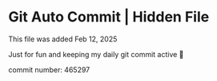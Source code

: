 # Git Auto Commit | Hidden File

This file was added Feb 12, 2025

Just for fun and keeping my daily git commit active 🤪

commit number: 465297

